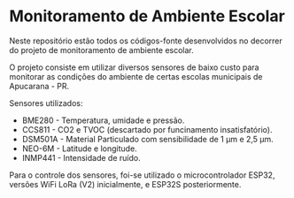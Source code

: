 # Monitoramento de Ambiente Escolar

Neste repositório estão todos os códigos-fonte desenvolvidos no decorrer do projeto de monitoramento de ambiente escolar.

O projeto consiste em utilizar diversos sensores de baixo custo para monitorar as condições
do ambiente de certas escolas municipais de Apucarana - PR.

Sensores utilizados:
  - BME280 - Temperatura, umidade e pressão.
  - CCS811 - CO2 e TVOC (descartado por funcinamento insatisfatório).
  - DSM501A - Material Particulado com sensibilidade de 1 μm e 2,5 μm.
  - NEO-6M - Latitude e longitude.
  - INMP441 - Intensidade de ruído.

Para o controle dos sensores, foi-se utilizado o microcontrolador ESP32, versões WiFi LoRa (V2) inicialmente, e ESP32S posteriormente.
